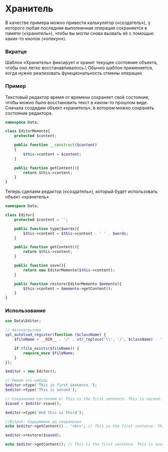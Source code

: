 # Хранитель

В качестве примера можно привести калькулятор («создатель»), у которого любая последняя выполненная операция сохраняется в памяти («хранитель»), чтобы вы могли снова вызвать её с помощью каких-то кнопок («опекун»).
<h3><strong>Вкратце</strong></h3>
Шаблон «Хранитель» фиксирует и хранит текущее состояние объекта, чтобы оно легко восстанавливалось.\
Обычно шаблон применяется, когда нужно реализовать функциональность отмены операции.

<h3><strong>Пример</strong></h3>

Текстовый редактор время от времени сохраняет своё состояние, чтобы можно было восстановить текст в каком-то прошлом виде.\
Сначала создадим объект «хранитель», в котором можно сохранять состояние редактора.

```php
namespace Data;

class EditorMemento{
    protected $content;

    public function __construct($content)
    {
        $this->content = $content;
    }

    public function getContent(){
        return $this->content;
    }
}
```

Теперь сделаем редактор («создатель»), который будет использовать объект «хранитель».

```php
namespace Data;

class Editor{
    protected $content = '';

    public function type($words){
        $this->content = $this->content . ' ' . $words;
    }

    public function getContent(){
        return $this->content;
    }

    public function save(){
        return new EditorMemento($this->content);
    }

    public function restore(EditorMemento $memento){
        $this->content = $memento->getContent();
    }
}
```

<h3><strong>Использование</strong></h3>

```php
use Data\Editor;

// Автозагрузчик
spl_autoload_register(function ($className) {
    $fileName = __DIR__ . '/' . str_replace('\\', '/', $className) . '.php';

    if (file_exists($fileName)) {
        require_once $fileName;
    }
});

$editor = new Editor();

// Пишем что-нибудь
$editor->type('This is first sentence.');
$editor->type('This is second');

// Сохранение состояния в: This is the first sentence. This is second.
$saved = $editor->save();

$editor->type('And this is third');

//Output: Содержимое до сохранения
echo $editor->getContent() . '<br>'; // This is the first sentence. This is second. And this is third.

$editor->restore($saved);

echo $editor->getContent(); // This is the first sentence. This is second.
```